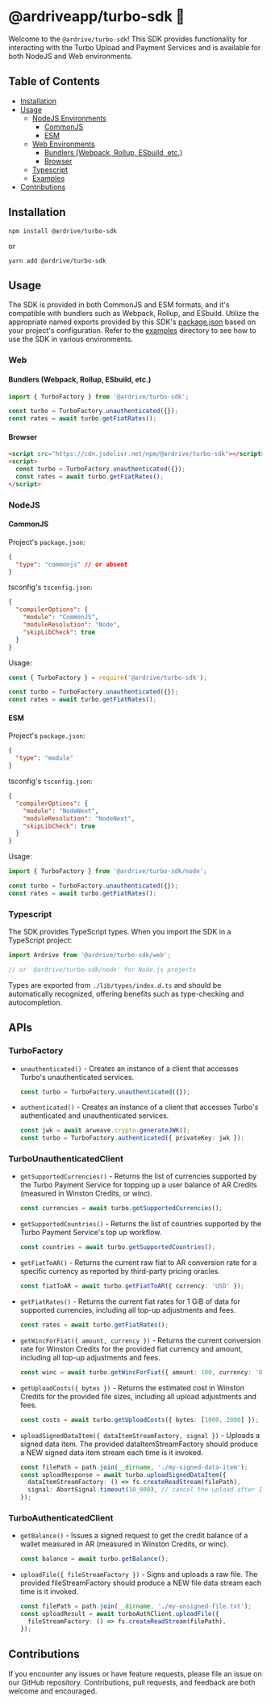 # @ardriveapp/turbo-sdk 🚀

Welcome to the `@ardrive/turbo-sdk`! This SDK provides functionality for interacting with the Turbo Upload and Payment Services and is available for both NodeJS and Web environments.

## Table of Contents

- [Installation](#installation)
- [Usage](#usage)
  - [NodeJS Environments](#nodejs)
    - [CommonJS](#commonjs)
    - [ESM](#esm)
  - [Web Environments](#web)
    - [Bundlers (Webpack, Rollup, ESbuild, etc.)](#bundlers-webpack-rollup-esbuild-etc)
    - [Browser](#browser)
  - [Typescript](#typescript)
  - [Examples](./examples)
- [Contributions](#contributions)

## Installation

```shell
npm install @ardrive/turbo-sdk
```

or

```shell
yarn add @ardrive/turbo-sdk
```

## Usage

The SDK is provided in both CommonJS and ESM formats, and it's compatible with bundlers such as Webpack, Rollup, and ESbuild. Utilize the appropriate named exports provided by this SDK's [package.json] based on your project's configuration. Refer to the [examples] directory to see how to use the SDK in various environments.

### Web

#### Bundlers (Webpack, Rollup, ESbuild, etc.)

```javascript
import { TurboFactory } from '@ardrive/turbo-sdk';

const turbo = TurboFactory.unauthenticated({});
const rates = await turbo.getFiatRates();
```

#### Browser

```html
<script src="https://cdn.jsdelivr.net/npm/@ardrive/turbo-sdk"></script>
<script>
  const turbo = TurboFactory.unauthenticated({});
  const rates = await turbo.getFiatRates();
</script>
```

### NodeJS

#### CommonJS

Project's `package.json`:

```json
{
  "type": "commonjs" // or absent
}
```

tsconfig's `tsconfig.json`:

```json
{
  "compilerOptions": {
    "module": "CommonJS",
    "moduleResolution": "Node",
    "skipLibCheck": true
  }
}
```

Usage:

```javascript
const { TurboFactory } = require('@ardrive/turbo-sdk');

const turbo = TurboFactory.unauthenticated({});
const rates = await turbo.getFiatRates();
```

#### ESM

Project's `package.json`:

```json
{
  "type": "module"
}
```

tsconfig's `tsconfig.json`:

```json
{
  "compilerOptions": {
    "module": "NodeNext",
    "moduleResolution": "NodeNext",
    "skipLibCheck": true
  }
}
```

Usage:

```javascript
import { TurboFactory } from '@ardrive/turbo-sdk/node';

const turbo = TurboFactory.unauthenticated({});
const rates = await turbo.getFiatRates();
```

### Typescript

The SDK provides TypeScript types. When you import the SDK in a TypeScript project:

```typescript
import Ardrive from '@ardrive/turbo-sdk/web';

// or '@ardrive/turbo-sdk/node' for Node.js projects
```

Types are exported from `./lib/types/index.d.ts` and should be automatically recognized, offering benefits such as type-checking and autocompletion.

## APIs

### TurboFactory

- `unauthenticated()` - Creates an instance of a client that accesses Turbo's unauthenticated services.

  ```typescript
  const turbo = TurboFactory.unauthenticated({});
  ```

- `authenticated()` - Creates an instance of a client that accesses Turbo's authenticated and unauthenticated services.

  ```typescript
  const jwk = await arweave.crypto.generateJWK();
  const turbo = TurboFactory.authenticated({ privateKey: jwk });
  ```

### TurboUnauthenticatedClient

- `getSupportedCurrencies()` - Returns the list of currencies supported by the Turbo Payment Service for topping up a user balance of AR Credits (measured in Winston Credits, or winc).

  ```typescript
  const currencies = await turbo.getSupportedCurrencies();
  ```

- `getSupportedCountries()` - Returns the list of countries supported by the Turbo Payment Service's top up workflow.

  ```typescript
  const countries = await turbo.getSupportedCountries();
  ```

- `getFiatToAR()` - Returns the current raw fiat to AR conversion rate for a specific currency as reported by third-party pricing oracles.

  ```typescript
  const fiatToAR = await turbo.getFiatToAR({ currency: 'USD' });
  ```

- `getFiatRates()` - Returns the current fiat rates for 1 GiB of data for supported currencies, including all top-up adjustments and fees.

  ```typescript
  const rates = await turbo.getFiatRates();
  ```

- `getWincForFiat({ amount, currency })` - Returns the current conversion rate for Winston Credits for the provided fiat currency and amount, including all top-up adjustments and fees.

  ```typescript
  const winc = await turbo.getWincForFiat({ amount: 100, currency: 'USD' });
  ```

- `getUploadCosts({ bytes })` - Returns the estimated cost in Winston Credits for the provided file sizes, including all upload adjustments and fees.

  ```typescript
  const costs = await turbo.getUploadCosts({ bytes: [1000, 2000] });
  ```

- `uploadSignedDataItem({ dataItemStreamFactory, signal })` - Uploads a signed data item. The provided dataItemStreamFactory should produce a NEW signed data item stream each time is it invoked.

  ```typescript
  const filePath = path.join(__dirname, './my-signed-data-item');
  const uploadResponse = await turbo.uploadSignedDataItem({
    dataItemStreamFactory: () => fs.createReadStream(filePath),
    signal: AbortSignal.timeout(10_000), // cancel the upload after 10 seconds
  });
  ```

### TurboAuthenticatedClient

- `getBalance()` - Issues a signed request to get the credit balance of a wallet measured in AR (measured in Winston Credits, or winc).

  ```typescript
  const balance = await turbo.getBalance();
  ```

- `uploadFile({ fileStreamFactory })` - Signs and uploads a raw file. The provided fileStreamFactory should produce a NEW file data stream each time is it invoked.

  ```typescript
  const filePath = path.join(__dirname, './my-unsigned-file.txt');
  const uploadResult = await turboAuthClient.uploadFile({
    fileStreamFactory: () => fs.createReadStream(filePath),
  });
  ```

## Contributions

If you encounter any issues or have feature requests, please file an issue on our GitHub repository. Contributions, pull requests, and feedback are both welcome and encouraged.

[package.json]: ./package.json
[examples]: ./examples
[TurboUnauthenticatedClient]: #turboUnauthenticatedClient
[TurboAuthenticatedClient]: #turboAuthenticatedClient
